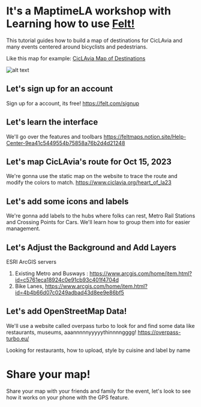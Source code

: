 # It's a MaptimeLA workshop with Learning how to use [Felt!](https://felt.com/maps/recent)

This tutorial guides how to build a map of destinations for CicLAvia and many events centered around bicyclists and pedestrians.

Like this map for example: [CicLAvia Map of Destinations](https://felt.com/map/CicLAvia-Map-of-Destinations-Ro4h9AvPITXOWALC8gpjWyD?loc=34.049461,-118.247992,15.69z&share=1)

![alt text](https://raw.githubusercontent.com/maptimeLA/git_your_map_here/master/images/gityourmaps.jpg "Cover")

## Let's sign up for an account

Sign up for a account, its free! https://felt.com/signup

## Let's learn the interface
We'll go over the features and toolbars
https://feltmaps.notion.site/Help-Center-9ea41c5449554b75858a76b2d4d21248

## Let's map CicLAvia's route for Oct 15, 2023

We're gonna use the static map on the website to trace the route and modify the colors to match.
https://www.ciclavia.org/heart_of_la23

## Let's add some icons and labels

We're gonna add labels to the hubs where folks can rest, Metro Rail Stations and Crossing Points for Cars.
We'll learn how to group them into for easier management.

## Let's Adjust the Background and Add Layers

ESRI ArcGIS servers
1. Existing Metro and Busways : https://www.arcgis.com/home/item.html?id=c5761eca18924c0e91cb93c401f4704d
2. Bike Lanes, https://www.arcgis.com/home/item.html?id=4b4b66d07c0249adbad43d8ee9e86bf5

## Let's add OpenStreetMap Data!

We'll use a website called overpass turbo to look for and find some data like restaurants, museums, aaannnnnyyyyythinnnngggg!
https://overpass-turbo.eu/

Looking for restaurants, how to upload, style by cuisine and label by name


# Share your map!

Share your map with your friends and family for the event, let's look to see how it works on your phone with the GPS feature.

